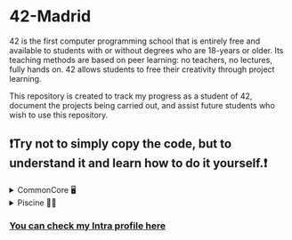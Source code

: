 # 42-Madrid

42 is the first computer programming school that is entirely free and available to students with or without degrees who are 18-years or older. Its teaching methods are based on peer learning: no teachers, no lectures, fully hands on. 42 allows students to free their creativity through project learning.


This repository is created to track my progress as a student of 42, document the projects being carried out, and assist future students who wish to use this repository.

## ❗Try not to simply copy the code, but to understand it and learn how to do it yourself.❗

<details>
<summary>CommonCore 🖥️</summary>

1. [Libft](https://github.com/GDARKKINGV/42-Madrid/tree/main/CommonCore/libft) 📚
2. [Ft_printf](https://github.com/GDARKKINGV/42-Madrid/tree/main/CommonCore/ft_printf) 🖨️
3. [Get_next_line](https://github.com/GDARKKINGV/42-Madrid/tree/main/CommonCore/get_next_line) (in progress) 📃
4. [Born2beroot](https://github.com/GDARKKINGV/42-Madrid/tree/main/CommonCore/Born2beroot) 💻
5. [Push_swap](https://github.com/GDARKKINGV/42-Madrid/tree/main/CommonCore/Push_swap) (in progress) 🔃 
</details>

<details>
<summary>Piscine 🏊‍♂️</summary>
</details>

### [You can check my Intra profile here](https://profile.intra.42.fr/users/jugirald)